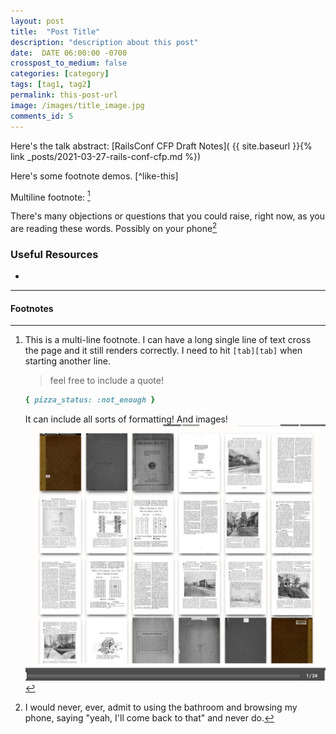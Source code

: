 ```yaml
---
layout: post
title:  "Post Title"
description: "description about this post"
date:  DATE 06:00:00 -0700
crosspost_to_medium: false
categories: [category]
tags: [tag1, tag2]
permalink: this-post-url
image: /images/title_image.jpg
comments_id: 5
---
```


Here's the talk abstract: [RailsConf CFP Draft Notes]( {{ site.baseurl }}{% link _posts/2021-03-27-rails-conf-cfp.md %})

<!--more-->
Here's some footnote demos. [^like-this]

Multiline footnote: [^multi-line]

[^multi-line]: This is a multi-line footnote. I can have a long single line of text cross the page and it still renders correctly. I need to hit `[tab][tab]` when starting another line.
    > feel free to include a quote!
    
    ```ruby
    { pizza_status: :not_enough }
    ```
    It can include all sorts of formatting!
    And images!
    ![an image](/images_2020/1922-zoning-plan.jpg)

There's many objections or questions that you could raise, right now, as you are reading these words. Possibly on your phone[^i-would-never]


### Useful Resources

- []()

--------------------

#### Footnotes 


[^i-would-never]: I would never, ever, admit to using the bathroom and browsing my phone, saying "yeah, I'll come back to that" and never do.
